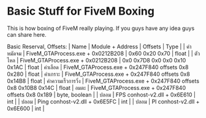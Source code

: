 # Basic Stuff for FiveM Boxing
 This is how boxing of FiveM really playing. If you guys have any idea guys can share here.

Basic Reserval, Offsets:
| Name | Module + Address | Offsets | Type |
| ค่าหมัดจม | FiveM_GTAProcess.exe + 0x0212B208 | 0x60 0x20 0x70 | float |
| ตัวไหล | FiveM_GTAProcess.exe + 0x0212B208 | 0x0 0x7D8 0x0 0x0 0x10 0x1AC | float
| ค่าเลือด | FiveM_GTAProcess.exe + 0x247F840 offsets 0x8 0x280 | float
| ค่าเกราะ | FiveM_GTAProcess.exe + 0x247F840 offsets 0x8 0x14B8 | float
| ค่าความเร็วการวิ่ง | FiveM_GTAProcess.exe + 0x247F840 offsets 0x8 0x10B8 0x14C | float
| อมตะ | FiveM_GTAProcess.exe + 0x247F840 offsets 0x8 0x189 | byte, boolean |
| ปลอม | FPS conhost-v2.dll + 0x6E610 | int |
| ปลอม | Ping conhost-v2.dll + 0x6E5FC | int |
| ปลอม | Pl conhost-v2.dll + 0x6E600 | int |
